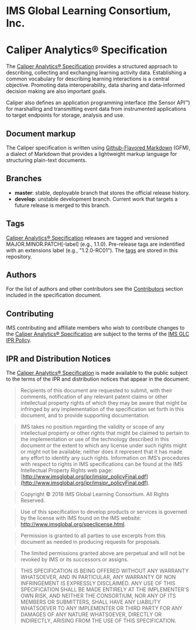 # IMS Global Learning Consortium, Inc.

# Caliper Analytics&reg; Specification

The [Caliper Analytics&reg; Specification](./caliper-spec.md) provides a structured approach to describing, collecting and exchanging learning activity data.  Establishing a common vocabulary for describing learning interactions is a central objective.  Promoting data interoperability, data sharing and data-informed decision making are also important goals.

Caliper also defines an application programming interface (the Sensor API&trade;) for marshalling and transmitting event data from instrumented applications to target endpoints for storage, analysis and use.

## Document markup
The Caliper specification is written using [Github-Flavored Markdown](https://github.github.com/gfm/) (GFM), a dialect of Markdown that provides a lightweight  markup language for structuring plain-text documents.  

## Branches
* __master__: stable, deployable branch that stores the official release history.  
* __develop__: unstable development branch.  Current work that targets a future release is merged to this branch.

## Tags
[Caliper Analytics&reg; Specification](./caliper-spec.md) releases are tagged and versioned MAJOR.MINOR.PATCH\[-label\] (e.g., 1.1.0).  Pre-release tags are indentified with an extensions label (e.g., "1.2.0-RC01").  The [tags](https://github.com/IMSGlobal/caliper-spec/tags) are stored in this repository.

## Authors
For the list of authors and other contributors see the [Contributors](./caliper-spec.md#contributors) section included in the specification document.

## Contributing
IMS contributing and affiliate members who wish to contribute changes to the [Caliper Analytics&reg; Specification](./caliper-spec.md) are subject to the terms of the [IMS GLC IPR Policy](https://www.imsglobal.org/sites/default/files/ipr/imsipr_policyFinal.pdf). 

## IPR and Distribution Notices
The [Caliper Analytics&reg; Specification](./caliper-spec.md) is made available to the public subject to the terms of the IPR and distribution notices that appear in the document:

> Recipients of this document are requested to submit, with their comments, notification of any relevant patent claims or other intellectual property rights of which they may be aware that might be infringed by any implementation of the specification set forth in this document, and to provide supporting documentation.

> IMS takes no position regarding the validity or scope of any intellectual property or other rights that might be claimed to pertain to the implementation or use of the technology described in this document or the extent to which any license under such rights might or might not be available; neither does it represent that it has made any effort to identify any such rights. Information on IMS’s procedures with respect to rights in IMS specifications can be found at the IMS Intellectual Property Rights web page: [http://www.imsglobal.org/ipr/imsipr_policyFinal.pdf](http://www.imsglobal.org/ipr/imsipr_policyFinal.pdf).

> Copyright &copy; 2018 IMS Global Learning Consortium. All Rights Reserved.

> Use of this specification to develop products or services is governed by the license with IMS found on the IMS website: http://www.imsglobal.org/speclicense.html.

> Permission is granted to all parties to use excerpts from this document as needed in producing requests for proposals.

> The limited permissions granted above are perpetual and will not be revoked by IMS or its successors or assigns.

> THIS SPECIFICATION IS BEING OFFERED WITHOUT ANY WARRANTY WHATSOEVER, AND IN PARTICULAR, ANY WARRANTY OF NON INFRINGEMENT IS EXPRESSLY DISCLAIMED. ANY USE OF THIS SPECIFICATION SHALL BE MADE ENTIRELY AT THE IMPLEMENTER'S OWN RISK, AND NEITHER THE CONSORTIUM, NOR ANY OF ITS MEMBERS OR SUBMITTERS, SHALL HAVE ANY LIABILITY WHATSOEVER TO ANY IMPLEMENTER OR THIRD PARTY FOR ANY DAMAGES OF ANY NATURE WHATSOEVER, DIRECTLY OR INDIRECTLY, ARISING FROM THE USE OF THIS SPECIFICATION.